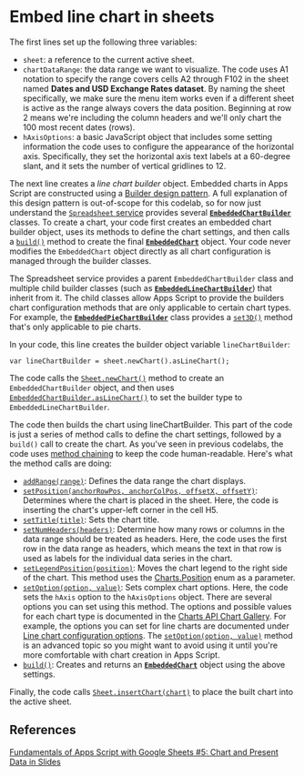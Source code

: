 # Embed line chart in sheets

The first lines set up the following three variables:

- `sheet`: a reference to the current active sheet.
- `chartDataRange`: the data range we want to visualize. The code uses A1 notation to specify the range covers cells A2 through F102 in the sheet named **Dates and USD Exchange Rates dataset**. By naming the sheet specifically, we make sure the menu item works even if a different sheet is active as the range always covers the data position. Beginning at row 2 means we're including the column headers and we'll only chart the 100 most recent dates (rows).
- `hAxisOptions`: a basic JavaScript object that includes some setting information the code uses to configure the appearance of the horizontal axis. Specifically, they set the horizontal axis text labels at a 60-degree slant, and it sets the number of vertical gridlines to 12.

The next line creates a _line chart builder_ object. Embedded charts in Apps Script are constructed using a [Builder design pattern](https://en.wikipedia.org/wiki/Builder_pattern). A full explanation of this design pattern is out-of-scope for this codelab, so for now just understand the [`Spreadsheet` service](https://developers.google.com/apps-script/reference/spreadsheet) provides several [**`EmbeddedChartBuilder`**](https://developers.google.com/apps-script/reference/spreadsheet/embedded-chart-builder) classes. To create a chart, your code first creates an embedded chart builder object, uses its methods to define the chart settings, and then calls a [`build()`](https://developers.google.com/apps-script/reference/spreadsheet/embedded-chart-builder#build) method to create the final [**`EmbeddedChart`**](https://developers.google.com/apps-script/reference/spreadsheet/embedded-chart) object. Your code never modifies the `EmbeddedChart` object directly as all chart configuration is managed through the builder classes.

The Spreadsheet service provides a parent `EmbeddedChartBuilder` class and multiple child builder classes (such as [**`EmbeddedLineChartBuilder`**](https://developers.google.com/apps-script/reference/spreadsheet/embedded-line-chart-builder)) that inherit from it. The child classes allow Apps Script to provide the builders chart configuration methods that are only applicable to certain chart types. For example, the [**`EmbeddedPieChartBuilder`**](https://developers.google.com/apps-script/reference/spreadsheet/embedded-pie-chart-builder) class provides a [`set3D()`](https://developers.google.com/apps-script/reference/spreadsheet/embedded-pie-chart-builder#set3d) method that's only applicable to pie charts.

In your code, this line creates the builder object variable `lineChartBuilder`:

`var lineChartBuilder = sheet.newChart().asLineChart();`

The code calls the [`Sheet.newChart()`](https://developers.google.com/apps-script/reference/spreadsheet/sheet#newchart) method to create an `EmbeddedChartBuilder` object, and then uses [`EmbeddedChartBuilder.asLineChart()`](https://developers.google.com/apps-script/reference/spreadsheet/embedded-chart-builder#aslinechart) to set the builder type to `EmbeddedLineChartBuilder`.

The code then builds the chart using lineChartBuilder. This part of the code is just a series of method calls to define the chart settings, followed by a `build()` call to create the chart. As you've seen in previous codelabs, the code uses [method chaining](https://en.wikipedia.org/wiki/Method_chaining) to keep the code human-readable. Here's what the method calls are doing:

- [`addRange(range)`](https://developers.google.com/apps-script/reference/spreadsheet/embedded-line-chart-builder#addrangerange): Defines the data range the chart displays.
- [`setPosition(anchorRowPos, anchorColPos, offsetX, offsetY)`](https://developers.google.com/apps-script/reference/spreadsheet/embedded-line-chart-builder#setpositionanchorrowpos,-anchorcolpos,-offsetx,-offsety): Determines where the chart is placed in the sheet. Here, the code is inserting the chart's upper-left corner in the cell H5.
- [`setTitle(title)`](https://developers.google.com/apps-script/reference/spreadsheet/embedded-line-chart-builder#settitlecharttitle): Sets the chart title.
- [`setNumHeaders(headers)`](https://developers.google.com/apps-script/reference/spreadsheet/embedded-line-chart-builder#setnumheadersheaders): Determine how many rows or columns in the data range should be treated as headers. Here, the code uses the first row in the data range as headers, which means the text in that row is used as labels for the individual data series in the chart.
- [`setLegendPosition(position)`](https://developers.google.com/apps-script/reference/spreadsheet/embedded-line-chart-builder#setlegendpositionposition): Moves the chart legend to the right side of the chart. This method uses the [Charts.Position](https://developers.google.com/apps-script/reference/charts/position) enum as a parameter.
- [`setOption(option, value)`](https://developers.google.com/apps-script/reference/spreadsheet/embedded-line-chart-builder#setoptionoption,-value): Sets complex chart options. Here, the code sets the `hAxis` option to the `hAxisOptions` object. There are several options you can set using this method. The options and possible values for each chart type is documented in the [Charts API Chart Gallery](https://developers.google.com/chart/interactive/docs/gallery). For example, the options you can set for line charts are documented under [Line chart configuration options](https://developers.google.com/chart/interactive/docs/gallery/linechart#configuration-options). The [`setOption(option, value)`](https://developers.google.com/apps-script/reference/spreadsheet/embedded-line-chart-builder#setoptionoption,-value) method is an advanced topic so you might want to avoid using it until you're more comfortable with chart creation in Apps Script.
- [`build()`](https://developers.google.com/apps-script/reference/spreadsheet/embedded-chart-builder#build): Creates and returns an [**`EmbeddedChart`**](https://developers.google.com/apps-script/reference/spreadsheet/embedded-chart) object using the above settings.

Finally, the code calls [`Sheet.insertChart(chart)`](https://developers.google.com/apps-script/reference/spreadsheet/sheet#insertchartchart) to place the built chart into the active sheet.

## References

[Fundamentals of Apps Script with Google Sheets #5: Chart and Present Data in Slides](https://developers.google.com/codelabs/apps-script-fundamentals-5#2)